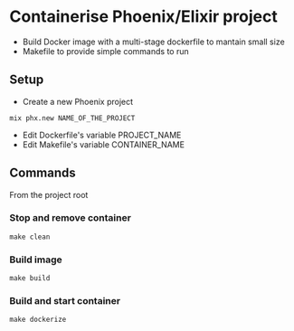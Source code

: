 # Containerise Phoenix/Elixir project

- Build Docker image with a multi-stage dockerfile to mantain small size
- Makefile to provide simple commands to run

## Setup

- Create a new Phoenix project

`mix phx.new NAME_OF_THE_PROJECT`

- Edit Dockerfile's variable PROJECT_NAME
- Edit Makefile's variable CONTAINER_NAME


## Commands

From the project root

### Stop and remove container

`make clean`

### Build image

`make build`

### Build and start container

`make dockerize`
